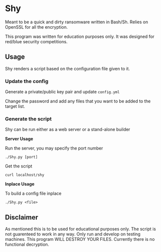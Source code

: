 # Shy
Meant to be a quick and dirty ransomware written in Bash/Sh. 
Relies on OpenSSL for all the encryption.

This program was written for education purposes only.
It was designed for red/blue security competitions.

## Usage
Shy renders a script based on the configuration file given to it.

### Update the config
Generate a private/public key pair and update `config.yml`

Change the password and add any files that you want to be
added to the target list.

### Generate the script
Shy can be run either as a web server or a stand-alone builder

**Server Usage**

Run the server, you may specify the port number
```
./Shy.py [port]
```
Get the script
```
curl localhost/shy
```

**Inplace Usage**

To build a config file inplace
```
./Shy.py <file>
```

## Disclaimer
As mentioned this is to be used for educational purposes only. The script is not guarenteed to work in any way.
Only run and develop on testing machines. This program WILL DESTROY YOUR FILES. Currently there is no functional decryption.
